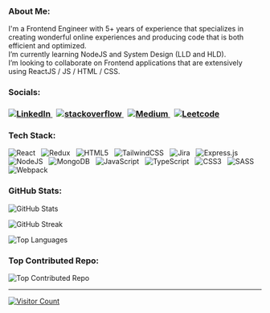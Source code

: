<h3><strong>About Me:</strong></h3>
I'm a Frontend Engineer with 5+ years of experience that specializes in creating wonderful online experiences and producing code that is both efficient and optimized.<br>
I’m currently learning NodeJS and System Design (LLD and HLD).<br>
I’m looking to collaborate on Frontend applications that are extensively using ReactJS / JS / HTML / CSS.

<h3><strong>Socials:</strong></h3>
<h3>
<a href="https://www.linkedin.com/in/ajinkya-khandar/" target="_blank"> 
  <img src="https://img.icons8.com/color/48/linkedin.png" alt="LinkedIn" title="LinkedIn">
</a> &nbsp;
<a href="https://stackoverflow.com/users/7654190/ajinkya-khandar" target="_blank">
  <img src="https://img.icons8.com/color/48/stackoverflow.png" alt="stackoverflow" title="stackoverflow">
</a>&nbsp;
<a href="https://medium.com/@khandarajinkya" target="_blank">
  <img src="https://img.icons8.com/ios-filled/50/medium-logo.png" alt="Medium" title="Medium">
</a>&nbsp;
<a href="https://leetcode.com/u/KhandarAjinkya/" target="_blank">
  <img src="https://img.icons8.com/external-tal-revivo-color-tal-revivo/50/external-level-up-your-coding-skills-and-quickly-land-a-job-logo-color-tal-revivo.png" alt="Leetcode" title="Leetcode">
</a>
</h3>

<h3><strong>Tech Stack:</strong></h3> 
<div>
<img src="https://img.icons8.com/color/48/react-native.png" alt="React" title="React"/> &nbsp;
<img src="https://img.icons8.com/color/48/redux.png" alt="Redux" title="Redux"/> &nbsp;
<img src="https://img.icons8.com/color/48/html-5--v1.png" alt="HTML5" title="HTML5"/> &nbsp;
<img src="https://img.icons8.com/color/48/tailwindcss.png" alt="TailwindCSS" title="TailwindCSS"/> &nbsp;
<img src="https://img.icons8.com/color/48/jira.png" alt="Jira" title="Jira"/> &nbsp;
<img src="https://img.icons8.com/ios/50/express-js.png" alt="Express.js" title="Express.js"/> &nbsp;
<img src="https://img.icons8.com/fluency/48/node-js.png" alt="NodeJS" title="NodeJS"/> &nbsp;
<img src="https://img.icons8.com/color/48/mongo-db.png" alt="MongoDB" title="MongoDB"/> &nbsp;
<img src="https://img.icons8.com/color/48/javascript--v1.png" alt="JavaScript" title="JavaScript"/> &nbsp;
<img src="https://img.icons8.com/fluency/48/typescript--v1.png" alt="TypeScript" title="TypeScript"/> &nbsp;
<img src="https://img.icons8.com/color/48/css3.png" alt="CSS3" title="CSS3"/> &nbsp;
<img src="https://img.icons8.com/color/48/sass.png" alt="SASS" title="SASS"/> &nbsp;
<img src="https://img.icons8.com/external-tal-revivo-shadow-tal-revivo/50/external-webpack-a-module-bundler-its-main-purpose-is-to-bundle-javascript-files-for-usage-in-a-browser-logo-shadow-tal-revivo.png" alt="Webpack" title="Webpack"/>
</div>

<h3><strong>GitHub Stats:</strong></h3>
<img src="https://github-readme-stats.vercel.app/api?username=ajinkyakhandar&theme=radical&hide_border=false&include_all_commits=true&count_private=true" alt="GitHub Stats"/><br/>

<img src="https://github-readme-streak-stats.herokuapp.com/?user=ajinkyakhandar&theme=radical&hide_border=false" alt="GitHub Streak"/><br/>

<img src="https://github-readme-stats.vercel.app/api/top-langs/?username=ajinkyakhandar&theme=radical&hide_border=false&include_all_commits=true&count_private=true&layout=compact" alt="Top Languages"/><br/>

<h3><strong>Top Contributed Repo:</strong></h3>
<img src="https://github-contributor-stats.vercel.app/api?username=ajinkyakhandar&limit=5&theme=radical&combine_all_yearly_contributions=true" alt="Top Contributed Repo"/>

---
<a href="https://visitcount.itsvg.in">
  <img src="https://visitcount.itsvg.in/api?id=ajinkyakhandar&icon=5&color=0" alt="Visitor Count"/>
</a>
